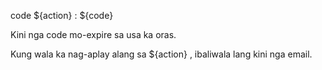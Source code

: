 code ${action} : ${code}

Kini nga code mo-expire sa usa ka oras.

Kung wala ka nag-aplay alang sa ${action} , ibaliwala lang kini nga email.
